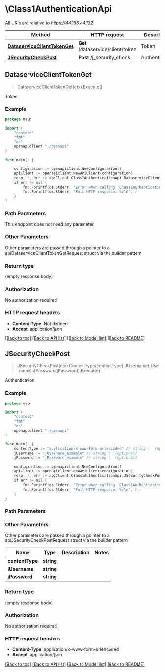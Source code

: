 # \Class1AuthenticationApi

All URIs are relative to *https://44.196.44.132*

Method | HTTP request | Description
------------- | ------------- | -------------
[**DataserviceClientTokenGet**](Class1AuthenticationApi.md#DataserviceClientTokenGet) | **Get** /dataservice/client/token | Token
[**JSecurityCheckPost**](Class1AuthenticationApi.md#JSecurityCheckPost) | **Post** /j_security_check | Authentication



## DataserviceClientTokenGet

> DataserviceClientTokenGet(ctx).Execute()

Token

### Example

```go
package main

import (
    "context"
    "fmt"
    "os"
    openapiclient "./openapi"
)

func main() {

    configuration := openapiclient.NewConfiguration()
    apiClient := openapiclient.NewAPIClient(configuration)
    resp, r, err := apiClient.Class1AuthenticationApi.DataserviceClientTokenGet(context.Background()).Execute()
    if err != nil {
        fmt.Fprintf(os.Stderr, "Error when calling `Class1AuthenticationApi.DataserviceClientTokenGet``: %v\n", err)
        fmt.Fprintf(os.Stderr, "Full HTTP response: %v\n", r)
    }
}
```

### Path Parameters

This endpoint does not need any parameter.

### Other Parameters

Other parameters are passed through a pointer to a apiDataserviceClientTokenGetRequest struct via the builder pattern


### Return type

 (empty response body)

### Authorization

No authorization required

### HTTP request headers

- **Content-Type**: Not defined
- **Accept**: application/json

[[Back to top]](#) [[Back to API list]](../README.md#documentation-for-api-endpoints)
[[Back to Model list]](../README.md#documentation-for-models)
[[Back to README]](../README.md)


## JSecurityCheckPost

> JSecurityCheckPost(ctx).ContentType(contentType).JUsername(jUsername).JPassword(jPassword).Execute()

Authentication

### Example

```go
package main

import (
    "context"
    "fmt"
    "os"
    openapiclient "./openapi"
)

func main() {
    contentType := "application/x-www-form-urlencoded" // string |  (optional)
    jUsername := "jUsername_example" // string |  (optional)
    jPassword := "jPassword_example" // string |  (optional)

    configuration := openapiclient.NewConfiguration()
    apiClient := openapiclient.NewAPIClient(configuration)
    resp, r, err := apiClient.Class1AuthenticationApi.JSecurityCheckPost(context.Background()).ContentType(contentType).JUsername(jUsername).JPassword(jPassword).Execute()
    if err != nil {
        fmt.Fprintf(os.Stderr, "Error when calling `Class1AuthenticationApi.JSecurityCheckPost``: %v\n", err)
        fmt.Fprintf(os.Stderr, "Full HTTP response: %v\n", r)
    }
}
```

### Path Parameters



### Other Parameters

Other parameters are passed through a pointer to a apiJSecurityCheckPostRequest struct via the builder pattern


Name | Type | Description  | Notes
------------- | ------------- | ------------- | -------------
 **contentType** | **string** |  | 
 **jUsername** | **string** |  | 
 **jPassword** | **string** |  | 

### Return type

 (empty response body)

### Authorization

No authorization required

### HTTP request headers

- **Content-Type**: application/x-www-form-urlencoded
- **Accept**: application/json

[[Back to top]](#) [[Back to API list]](../README.md#documentation-for-api-endpoints)
[[Back to Model list]](../README.md#documentation-for-models)
[[Back to README]](../README.md)


